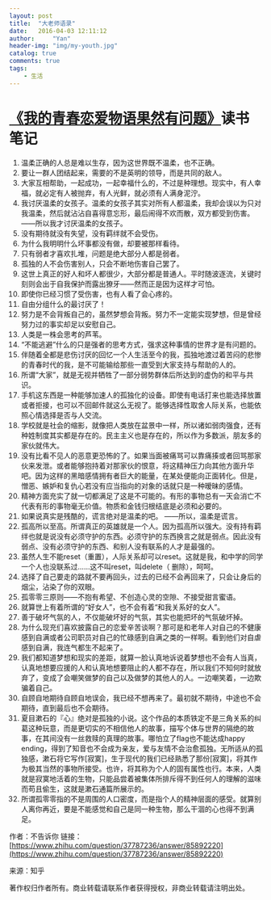 ```yaml
---
layout: post
title:  "大老师语录"
date:   2016-04-03 12:11:12
author:     "Yan"
header-img: "img/my-youth.jpg"
catalog: true
comments: true
tags:
    - 生活
---
```


# [《我的青春恋爱物语果然有问题》](https://www.zhihu.com/topic/20015700/hot)读书笔记


1. 温柔正确的人总是难以生存，因为这世界既不温柔，也不正确。
2. 要让一群人团结起来，需要的不是英明的领导，而是共同的敌人。
3. 大家互相帮助，一起成功，一起幸福什么的，不过是种理想。现实中，有人幸福，就必定有人被抛弃，有人光鲜，就必须有人满身泥泞。
4. 我讨厌温柔的女孩子。温柔的女孩子其实对所有人都温柔，我却会误以为只对我温柔，然后就沾沾自喜得意忘形，最后闹得不欢而散，双方都受到伤害。——所以我才讨厌温柔的女孩子。
5. 没有期待就没有失望，没有羁绊就不会受伤。
6. 为什么我明明什么坏事都没有做，却要被那样看待。
7. 只有弱者才喜欢扎堆，问题是绝大部分人都是弱者。
8. 孤独的人不会伤害别人，只会不断地伤害自己罢了。
9. 这世上真正的好人和坏人都很少，大部分都是普通人。平时随波逐流，关键时刻则会出于自我保护而露出獠牙——然而正是因为这样才可怕。
10. 即使你已经习惯了受伤害，也有人看了会心疼的。
11. 自由分组什么的最讨厌了！
12. 努力是不会背叛自己的，虽然梦想会背叛。努力不一定能实现梦想，但是曾经努力过的事实却足以安慰自己。
13. 人类是一株会思考的芦苇。
14. “不能逃避”什么的只是强者的思考方式，强求这种事情的世界才是有问题的。
15. 伴随着全都是悲伤讨厌的回忆一个人生活至今的我，孤独地渡过着苦闷的悲惨的青春时代的我，是不可能输给那些一直受到大家支持与帮助的人的。
16. 所谓“大家”，就是无视并牺牲了一部分弱势群体后所达到的虚伪的和平与共识。
17. 手机这东西是一种能够加速人的孤独化的设备。即使有电话打来也能选择放置或者拒接，也可以不回邮件就这么无视了。能够选择性取舍人际关系，也能依照心情选择是否与人交流。
18. 学校就是社会的缩影，就像把人类放在盆景中一样，所以诸如弱肉强食，还有种姓制度其实都是存在的。民主主义也是存在的，所以作为多数派，朋友多的家伙就伟大。
19. 没有比看不见人的恶意更恐怖的了。如果当面被痛骂可以靠痛揍或者回骂那家伙来发泄。或者能够抱持着对那家伙的恨意，将这精神压力向其他方面升华吧。因为这样的黑暗感情拥有者巨大的能量，在某处便能向正面转化。但是，憎恶、嫉妒和复仇心若没有应当指向的对象的话就只是一种暧昧的感情。
20. 精神方面充实了就一切都满足了这是不可能的。有形的事物总有一天会消亡不代表有形的事物毫无价值。物质和金钱归根结底是必须和必要的。
21. 如果说真实是残酷的，谎言绝对是温柔的吧。 ——所以，温柔是谎言。
22. 孤高所以至高。所谓真正的英雄就是一个人。因为孤高所以强大。没有持有羁绊也就是说没有必须守护的东西。必须守护的东西换言之就是弱点。因此没有弱点、没有必须守护的东西、和别人没有联系的人才是最强的。
23. 虽然人生不能reset（重置），人际关系却可以reset。这就是我，和中学的同学一个人也没联系过……这不叫reset，叫delete（ 删除），呵呵。
24. 选择了自己要走的路就不要再回头，过去的已经不会再回来了，只会让身后的烟尘，沾染了你的双眼。
25. 孤零零三原则——不抱有希望、不创造心灵的空隙、不接受甜言蜜语。
26. 就算世上有着所谓的“好女人”，也不会有着“和我关系好的女人”。
27. 善于破坏气氛的人，不仅能破坏好的气氛，其实也能把坏的气氛破坏掉。
28. 为什么现充们喜欢披露自己的恋爱辛苦谈啊？那可是和老年人对自己的不健康感到自满或者公司职员对自己的忙碌感到自满之类的一样啊。看到他们对自虐感到自满，我连气都生不起来了。
29. 我们都知道梦想和现实的差距，就算一脸认真地诉说着梦想也不会有人当真，认真地想要应援的人和认真地想要阻止的人都不存在，所以我们不知何时就放弃了，变成了会嘲笑做梦的自己以及做梦的其他人的人。一边嘲笑着，一边欺骗着自己。
30. 自顾自地期待自顾自地误会，我已经不想再来了。最初就不期待，中途也不会期待，直到最后也不会期待。
31. 夏目漱石的『心』绝对是孤独的小说。这个作品的本质铁定不是三角关系的纠葛这种玩意，而是更切实的不相信他人的故事，描写个体与世界的隔绝的故事，在其间没有一丝救赎的真理的故事。哪怕立了flag也不能达成happy ending，得到了知音也不会成为亲友，爱与友情不会治愈孤独。无所适从的孤独感，漱石将它写作[寂寞]，生于现代的我们已经熟悉了那份[寂寞]，将其作为极其当然的事物所接受。也许，将其称为个人的固有属性也行。本来，人类就是寂寞地活着的生物，只能品尝着被集体所排斥得不到任何人的理解的滋味而苟且偷生，这就是漱石通篇所展示的。
32. 所谓孤零零指的不是周围的人口密度，而是指个人的精神层面的感受。就算别人离你再近，要是不能感觉和自己是同一种生物，那么干涸的心也得不到满足。


作者：不告诉你
链接：[https://www.zhihu.com/question/37787236/answer/85892220](https://www.zhihu.com/question/37787236/answer/85892220)

来源：知乎

著作权归作者所有。商业转载请联系作者获得授权，非商业转载请注明出处。
